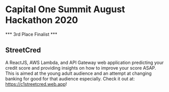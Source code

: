# Capital One Summit August Hackathon 2020
*** 3rd Place Finalist ***
## StreetCred
A ReactJS, AWS Lambda, and API Gateway web application predicting your credit score and providing insights on how to improve your score ASAP.
This is aimed at the young adult audience and an attempt at changing banking for good for that audience especially.
Check it out at: https://c1streetcred.web.app!
